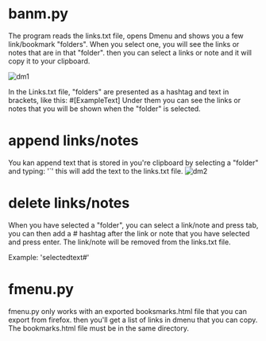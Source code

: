 # banm.py

The program reads the links.txt file, opens Dmenu and shows you a few link/bookmark "folders". When you select
one, you will see the links or notes that are in that "folder". then you can select a links or note and it will copy
it to your clipboard.

![dm1](https://user-images.githubusercontent.com/39969900/212650512-d925f1b9-f2a1-4b9f-934b-e5f9bc487a7d.png)

In the Links.txt file, "folders" are presented as a hashtag and text in brackets, like this: #[ExampleText]
Under them you can see the links or notes that you will be shown when the "folder" is selected.

# append links/notes
You kan append text that is stored in you're clipboard by selecting a "folder" and typing: '`'
this will add the text to the links.txt file.
![dm2](https://user-images.githubusercontent.com/39969900/212650535-12960d85-8fab-4c3a-8138-788e1b856cae.png)

# delete links/notes
When you have selected a "folder", you can select a link/note and press tab, you can then add a # hashtag after
the link or note that you have selected and press enter. The link/note will be removed from the links.txt file.

Example: 'selectedtext#'


# fmenu.py

fmenu.py only works with an exported booksmarks.html file that you can export from firefox. then you'll get
a list of links in dmenu that you can copy. The bookmarks.html file must be in the same directory.


